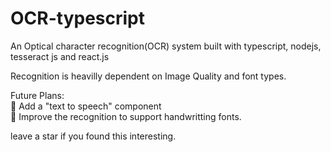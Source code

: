 # OCR-typescript
An Optical character recognition(OCR) system built with typescript, nodejs, tesseract js and react.js

Recognition is heavilly dependent on Image Quality and font types.

Future Plans:
<br>🚀 Add a "text to speech" component
<br>🚀 Improve the recognition to support handwritting fonts.


leave a star if you found this interesting.


